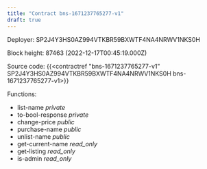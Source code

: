 ```yaml
---
title: "Contract bns-1671237765277-v1"
draft: true
---
```

Deployer: SP2J4Y3HS0AZ994VTKBR59BXWTF4NA4NRWV1NKS0H


 



Block height: 87463 (2022-12-17T00:45:19.000Z)

Source code: {{<contractref "bns-1671237765277-v1" SP2J4Y3HS0AZ994VTKBR59BXWTF4NA4NRWV1NKS0H bns-1671237765277-v1>}}

Functions:

* list-name _private_
* to-bool-response _private_
* change-price _public_
* purchase-name _public_
* unlist-name _public_
* get-current-name _read_only_
* get-listing _read_only_
* is-admin _read_only_
